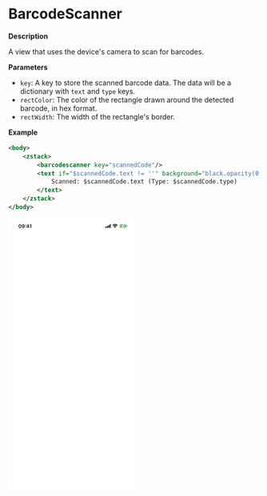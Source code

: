 # BarcodeScanner

**Description**

A view that uses the device's camera to scan for barcodes.

**Parameters**

- `key`: A key to store the scanned barcode data. The data will be a dictionary with `text` and `type` keys.
- `rectColor`: The color of the rectangle drawn around the detected barcode, in hex format.
- `rectWidth`: The width of the rectangle's border.

**Example**

```xml
<body>
    <zstack>
        <barcodescanner key="scannedCode"/>
        <text if="$scannedCode.text != ''" background="black.opacity(0.5)" foregroundColor="white" padding="10">
            Scanned: $scannedCode.text (Type: $scannedCode.type)
        </text>
    </zstack>
</body>
```

<img src="/Screenshots/Views/Custom/barcodescanner_1.png" width="250" alt="Screenshot">

